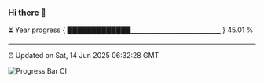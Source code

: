 ### Hi there 👋

⏳ Year progress { █████████████▁▁▁▁▁▁▁▁▁▁▁▁▁▁▁▁▁ } 45.01 %

---

⏰ Updated on Sat, 14 Jun 2025 06:32:28 GMT

![Progress Bar CI](https://github.com/ZhaoGui/ZhaoGui/workflows/Progress%20Bar%20CI/badge.svg)

